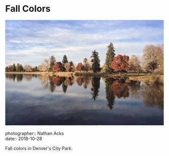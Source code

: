 # Fall Colors

![The view across a city lake](assets/2018-10-28-fall-colors.webp)

photographer:: Nathan Acks  
date:: 2018-10-28

Fall colors in Denver's City Park.
